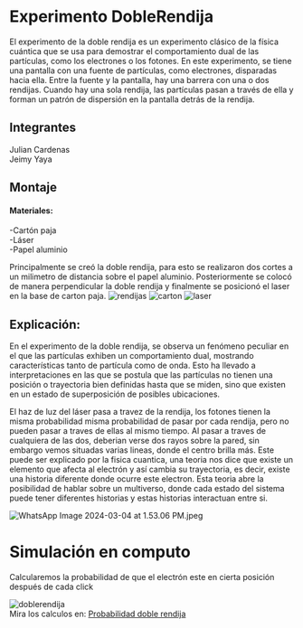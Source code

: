 # Experimento DobleRendija
El experimento de la doble rendija es un experimento clásico de la física cuántica que se usa para demostrar el comportamiento dual de las partículas, como los electrones o los fotones. En este experimento, se tiene una pantalla con una fuente de partículas, como electrones, disparadas hacia ella. Entre la fuente y la pantalla, hay una barrera con una o dos rendijas. Cuando hay una sola rendija, las partículas pasan a través de ella y forman un patrón de dispersión en la pantalla detrás de la rendija.
## Integrantes
Julian Cardenas  
Jeimy Yaya
## Montaje
#### Materiales:
-Cartón paja  
-Láser  
-Papel aluminio  

Principalmente se creó la doble rendija, para esto se realizaron dos cortes a un milimetro de distancia sobre el papel aluminio. Posteriormente se colocó de manera perpendicular la doble rendija y finalmente se posicionó el laser en la base de carton paja.
![rendijas](https://github.com/JeimyYaya/Experimento-Doble-Rendija/blob/e049589bf98b6d3e8811b91751cda27ec556ded7/WhatsApp%20Image%202024-03-06%20at%2010.35.46%20AM.jpeg)
![carton](https://github.com/JeimyYaya/Experimento-Doble-Rendija/blob/e049589bf98b6d3e8811b91751cda27ec556ded7/WhatsApp%20Image%202024-03-06%20at%2010.35.49%20AM.jpeg)
![laser](https://github.com/JeimyYaya/Experimento-Doble-Rendija/blob/e049589bf98b6d3e8811b91751cda27ec556ded7/WhatsApp%20Image%202024-03-06%20at%2010.35.42%20AM.jpeg)

## Explicación:
En el experimento de la doble rendija, se observa un fenómeno peculiar en el que las partículas exhiben un comportamiento dual, mostrando características tanto de partícula como de onda. Esto ha llevado a interpretaciones en las que se postula que las partículas no tienen una posición o trayectoria bien definidas hasta que se miden, sino que existen en un estado de superposición de posibles ubicaciones.

El haz de luz del láser pasa a travez de la rendija, los fotones tienen la misma probabilidad misma probabilidad de pasar por cada rendija, pero no pueden pasar a traves de ellas al mismo tiempo.
Al pasar a traves de cualquiera de las dos, deberian verse dos rayos sobre la pared, sin embargo vemos situadas varias lineas, donde el centro brilla más. Este puede ser explicado por la fisica cuantica, una teoria nos dice que existe un elemento que afecta al electrón y así cambia su trayectoria, es decir, existe una historia diferente donde ocurre este electron. Esta teoria abre la posibilidad de hablar sobre un multiverso, donde cada estado del sistema puede tener diferentes historias y estas historias interactuan entre si.

![WhatsApp Image 2024-03-04 at 1.53.06 PM.jpeg](https://github.com/JeimyYaya/Experimento-Doble-Rendija/blob/2976a4463e5c17ed5b3320fb2ca9080c8e847437/WhatsApp%20Image%202024-03-06%20at%2012.32.44%20PM.jpeg)

# Simulación en computo
Calcularemos la probabilidad de que el electrón este en cierta posición después de cada click

![doblerendija](https://github.com/JeimyYaya/Experimento-Doble-Rendija/blob/a66abde0b6dc916cfd0c4ebe2347fefaf07807a9/imagen_2024-03-05_234851113.png)  
Mira los calculos en: [Probabilidad doble rendija](https://github.com/JeimyYaya/Experimento-Doble-Rendija/blob/5d7975eb93d13dccb7d95e6b45b7e9a6e6dd986a/probabilidadDeCadaParticula.py)

